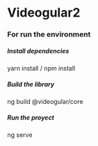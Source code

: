 # Videogular2

### For run the environment

##### Install dependencies
yarn install / npm install
##### Build the library
ng build @videogular/core
##### Run the proyect
ng serve
